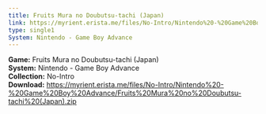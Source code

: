 ```yaml
---
title: Fruits Mura no Doubutsu-tachi (Japan)
link: https://myrient.erista.me/files/No-Intro/Nintendo%20-%20Game%20Boy%20Advance/Fruits%20Mura%20no%20Doubutsu-tachi%20(Japan).zip
type: single1
System: Nintendo - Game Boy Advance
---
```

<b>Game:</b> Fruits Mura no Doubutsu-tachi (Japan)<br>
<b>System:</b> Nintendo - Game Boy Advance<br>
<b>Collection:</b> No-Intro<br>
<b>Download:</b> https://myrient.erista.me/files/No-Intro/Nintendo%20-%20Game%20Boy%20Advance/Fruits%20Mura%20no%20Doubutsu-tachi%20(Japan).zip
